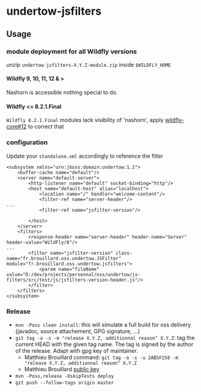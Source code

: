 # undertow-jsfilters

## Usage

### module deployment for all Wildfly versions

unzip `undertow-jsfilters-X.Y.Z-module.zip` inside `$WILDFLY_HOME`

#### Wildfly 9, 10, 11, 12 & >

Nashorn is accessible nothing special to do. 

#### Wildfly <= 8.2.1.Final

`Wildfly 8.2.1.Final` modules lack visibility of 'nashorn', apply [wildfly-core#12](https://github.com/wildfly/wildfly-core/pull/12) to correct that 

### configuration

Update your `standalone.xml` accordingly to reference the filter

```
<subsystem xmlns="urn:jboss:domain:undertow:1.2">
    <buffer-cache name="default"/>
    <server name="default-server">
        <http-listener name="default" socket-binding="http"/>
        <host name="default-host" alias="localhost">
            <location name="/" handler="welcome-content"/>
            <filter-ref name="server-header"/>
...
            <filter-ref name="jsfilter-version"/>
            
        </host>
    </server>
    <filters>
        <response-header name="server-header" header-name="Server" header-value="WildFly/8"/>
...
        <filter name="jsfilter-version" class-name="fr.brouillard.oss.undertow.JSFilter" module="fr.brouillard.oss.undertow.jsfilters">
            <param name="fileName" value="D:/dev/projects/personnal/oss/undertow/js-filters/src/test/js/jsfilters-version-header.js"/>
        </filter>
    </filters>
</subsystem>
```

### Release

- `mvn -Poss clean install`: this will simulate a full build for oss delivery (javadoc, source attachement, GPG signature, ...)
- `git tag -a -s -m "release X.Y.Z, additionnal reason" X.Y.Z`: tag the current HEAD with the given tag name. The tag is signed by the author of the release. Adapt with gpg key of maintainer.
    - Matthieu Brouillard command:  `git tag -a -s -u 2AB5F258 -m "release X.Y.Z, additionnal reason" X.Y.Z`
    - Matthieu Brouillard [public key](https://sks-keyservers.net/pks/lookup?op=get&search=0x8139E8632AB5F258)
- `mvn -Poss,release -DskipTests deploy`
- `git push --follow-tags origin master`
